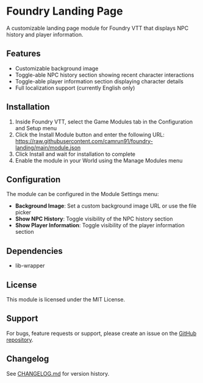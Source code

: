 # Foundry Landing Page

A customizable landing page module for Foundry VTT that displays NPC history and player information.

## Features

- Customizable background image
- Toggle-able NPC history section showing recent character interactions
- Toggle-able player information section displaying character details
- Full localization support (currently English only)

## Installation

1. Inside Foundry VTT, select the Game Modules tab in the Configuration and Setup menu
2. Click the Install Module button and enter the following URL: https://raw.githubusercontent.com/camrun91/foundry-landing/main/module.json
3. Click Install and wait for installation to complete
4. Enable the module in your World using the Manage Modules menu

## Configuration

The module can be configured in the Module Settings menu:

- **Background Image**: Set a custom background image URL or use the file picker
- **Show NPC History**: Toggle visibility of the NPC history section
- **Show Player Information**: Toggle visibility of the player information section

## Dependencies

- lib-wrapper

## License

This module is licensed under the MIT License.

## Support

For bugs, feature requests or support, please create an issue on the [GitHub repository](https://github.com/yourusername/foundry-landing/issues).

## Changelog

See [CHANGELOG.md](CHANGELOG.md) for version history.
